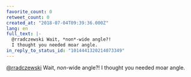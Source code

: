 ```yaml
---
favorite_count: 0
retweet_count: 0
created_at: "2018-07-04T09:39:36.000Z"
lang: en
full_text: |-
  @rradczewski Wait, *non*-wide angle?! 
  I thought you needed moar angle.
in_reply_to_status_id: "1014441320214073349"
---
```


[@rradczewski](https://twitter.com/rradczewski) Wait, _non_-wide angle?! I
thought you needed moar angle.

